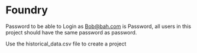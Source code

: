 # Foundry

Password to be able to Login as Bob@bah.com is Password, all users in this project should have the same password as password.

Use the historical_data.csv file to create a project
